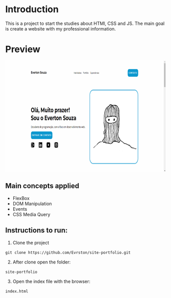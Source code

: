 # Introduction

This is a project to start the studies about HTMl, CSS and JS.
The main goal is create a website with my professional information.

# Preview

<img src="https://github.com/Evrston/site-portfolio/blob/main/preview.png" height="350" alt="Preview Project Image"/>

## Main concepts applied

- FlexBox
- DOM Manipulation
- Events
- CSS Media Query

## Instructions to run:

1. Clone the project

```
git clone https://github.com/Evrston/site-portfolio.git
```

2. After clone open the folder:

```
site-portfolio
```

3. Open the index file with the browser:

```
index.html
```
